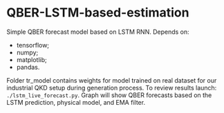 # QBER-LSTM-based-estimation
Simple QBER forecast model based on LSTM RNN.
Depends on:
- tensorflow;
- numpy;
- matplotlib;
- pandas.

Folder tr_model contains weights for model trained on real dataset for our industrial QKD setup during generation process.
To review results launch:
`./lstm_live_forecast.py`. Graph will show QBER forecasts based on the LSTM prediction, physical model, and EMA filter.